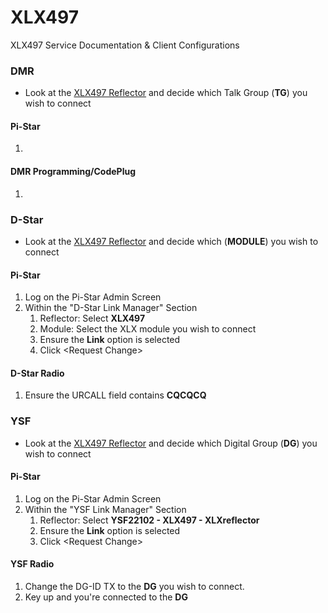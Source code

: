 # XLX497
XLX497 Service Documentation &amp; Client Configurations
### DMR
  - Look at the [XLX497 Reflector](http://xlx497.k8oi.net/index.php?show=modules) and decide which Talk Group (**TG**) you wish to connect
#### Pi-Star
1.
#### DMR Programming/CodePlug
1.
### D-Star
  - Look at the [XLX497 Reflector](http://xlx497.k8oi.net/index.php?show=modules) and decide which (**MODULE**) you wish to connect
#### Pi-Star
1. Log on the Pi-Star Admin Screen
2. Within the "D-Star Link Manager" Section
    1. Reflector: Select **XLX497**
    2. Module: Select the XLX module you wish to connect
    3. Ensure the **Link** option is selected
    4. Click \<Request Change\>
#### D-Star Radio
1. Ensure the URCALL field contains **CQCQCQ**
### YSF
  - Look at the [XLX497 Reflector](http://xlx497.k8oi.net/index.php?show=modules) and decide which Digital Group (**DG**) you wish to connect
#### Pi-Star
1. Log on the Pi-Star Admin Screen
2. Within the "YSF Link Manager" Section
    1. Reflector: Select **YSF22102 - XLX497 - XLXreflector**
    2. Ensure the **Link** option is selected
    3. Click \<Request Change\>
#### YSF Radio
1. Change the DG-ID TX to the **DG** you wish to connect.
2. Key up and you're connected to the **DG**
